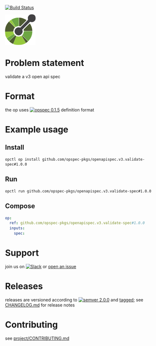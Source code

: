 [![Build Status](https://travis-ci.org/opspec-pkgs/openapispec.v3.validate-spec.svg?branch=master)](https://travis-ci.org/opspec-pkgs/openapispec.v3.validate-spec)

<img src="icon.svg" alt="icon" height="100px">

# Problem statement

validate a v3 open api spec

# Format

the op uses [![opspec 0.1.5](https://img.shields.io/badge/opspec-0.1.5-brightgreen.svg?colorA=6b6b6b&colorB=fc16be)](https://opspec.io/0.1.5) definition format

# Example usage

## Install

```shell
opctl op install github.com/opspec-pkgs/openapispec.v3.validate-spec#1.0.0
```

## Run

```
opctl run github.com/opspec-pkgs/openapispec.v3.validate-spec#1.0.0
```

## Compose

```yaml
op:
  ref: github.com/opspec-pkgs/openapispec.v3.validate-spec#1.0.0
  inputs:
    spec:
```

# Support

join us on
[![Slack](https://opctl-slackin.herokuapp.com/badge.svg)](https://opctl-slackin.herokuapp.com/)
or
[open an issue](https://github.com/opspec-pkgs/openapispec.v3.validate-spec/issues)

# Releases

releases are versioned according to
[![semver 2.0.0](https://img.shields.io/badge/semver-2.0.0-brightgreen.svg)](http://semver.org/spec/v2.0.0.html)
and [tagged](https://git-scm.com/book/en/v2/Git-Basics-Tagging); see
[CHANGELOG.md](CHANGELOG.md) for release notes

# Contributing

see
[project/CONTRIBUTING.md](https://github.com/opspec-pkgs/project/blob/master/CONTRIBUTING.md)
